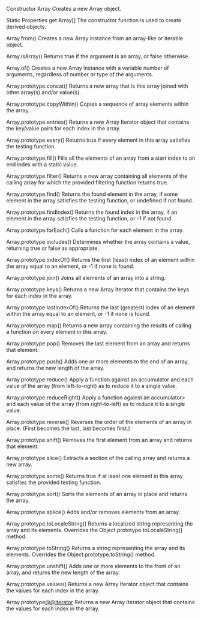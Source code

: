 Constructor
Array
Creates a new Array object.

Static Properties
get Array[]
The constructor function is used to create derived objects.

Array.from()
Creates a new Array instance from an array-like or iterable object.

Array.isArray()
Returns true if the argument is an array, or false otherwise.

Array.of()
Creates a new Array instance with a variable number of arguments, regardless of number or type of the arguments.

Array.prototype.concat()
Returns a new array that is this array joined with other array(s) and/or value(s).

Array.prototype.copyWithin()
Copies a sequence of array elements within the array.

Array.prototype.entries()
Returns a new Array Iterator object that contains the key/value pairs for each index in the array.

Array.prototype.every()
Returns true if every element in this array satisfies the testing function.

Array.prototype.fill()
Fills all the elements of an array from a start index to an end index with a static value.

Array.prototype.filter()
Returns a new array containing all elements of the calling array for which the provided filtering function returns true.

Array.prototype.find()
Returns the found element in the array, if some element in the array satisfies the testing function, or undefined if not found.

Array.prototype.findIndex()
Returns the found index in the array, if an element in the array satisfies the testing function, or -1 if not found.

Array.prototype.forEach()
Calls a function for each element in the array.

Array.prototype.includes()
Determines whether the array contains a value, returning true or false as appropriate.

Array.prototype.indexOf()
Returns the first (least) index of an element within the array equal to an element, or -1 if none is found.

Array.prototype.join()
Joins all elements of an array into a string.

Array.prototype.keys()
Returns a new Array Iterator that contains the keys for each index in the array.

Array.prototype.lastIndexOf()
Returns the last (greatest) index of an element within the array equal to an element, or -1 if none is found.

Array.prototype.map()
Returns a new array containing the results of calling a function on every element in this array.

Array.prototype.pop()
Removes the last element from an array and returns that element.

Array.prototype.push()
Adds one or more elements to the end of an array, and returns the new length of the
array.

Array.prototype.reduce()
Apply a function against an accumulator and each value of the array (from left-to-right) as to reduce it to a single value.

Array.prototype.reduceRight()
Apply a function against an accumulator> and each value of the array (from right-to-left) as to reduce it to a single value.

Array.prototype.reverse()
Reverses the order of the elements of an array in place. (First becomes the last, last becomes first.)

Array.prototype.shift()
Removes the first element from an array and returns that element.

Array.prototype.slice()
Extracts a section of the calling array and returns a new array.

Array.prototype.some()
Returns true if at least one element in this array satisfies the provided testing function.

Array.prototype.sort()
Sorts the elements of an array in place and returns the array.

Array.prototype.splice()
Adds and/or removes elements from an array.

Array.prototype.toLocaleString()
Returns a localized string representing the array and its elements. Overrides the Object.prototype.toLocaleString() method.

Array.prototype.toString()
Returns a string representing the array and its elements. Overrides the Object.prototype.toString() method.

Array.prototype.unshift()
Adds one or more elements to the front of an array, and returns the new length of the array.

Array.prototype.values()
Returns a new Array Iterator object that contains the values for each index in the array.

Array.prototype[@@iterator]()
Returns a new Array Iterator object that contains the values for each index in the array.
